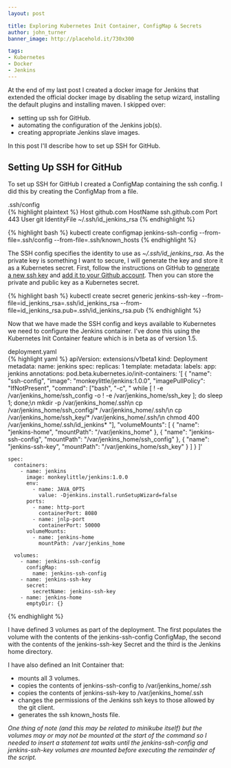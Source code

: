 ```yaml
---
layout: post

title: Exploring Kubernetes Init Container, ConfigMap & Secrets
author: john_turner
banner_image: http://placehold.it/730x300

tags:
- Kubernetes
- Docker
- Jenkins
---
```


At the end of my last post I created a docker image for Jenkins that extended the official docker image by disabling the setup wizard, installing the default plugins and installing maven.  I skipped over:

- setting up ssh for GitHub.
- automating the configuration of the Jenkins job(s).
- creating appropriate Jenkins slave images.

In this post I'll describe how to set up SSH for GitHub.

## Setting Up SSH for GitHub

To set up SSH for GitHub I created a ConfigMap containing the ssh config.  I did this by creating the ConfigMap from a file.

<div class="card mb-3">
  <div class="card-header">
    .ssh/config
  </div>
  <div class="card-block">
{% highlight plaintext %}
Host github.com
    HostName ssh.github.com
    Port 443
    User git
    IdentityFile ~/.ssh/id_jenkins_rsa
{% endhighlight %}
  </div>
</div>

{% highlight bash %}
kubectl create configmap jenkins-ssh-config --from-file=.ssh/config --from-file=.ssh/known_hosts
{% endhighlight %}

The SSH config specifies the identity to use as *~/.ssh/id_jenkins_rsa*.  As the private key is something I want to secure, I will generate the key and store it as a Kubernetes secret.  First, follow the instructions on GitHub to [generate a new ssh key](https://help.github.com/articles/generating-a-new-ssh-key-and-adding-it-to-the-ssh-agent) and [add it to your Github account](https://help.github.com/articles/adding-a-new-ssh-key-to-your-github-account).  Then you can store the private and public key as a Kubernetes secret.

{% highlight bash %}
kubectl create secret generic jenkins-ssh-key --from-file=id_jenkins_rsa=.ssh/id_jenkins_rsa --from-file=id_jenkins_rsa.pub=.ssh/id_jenkins_rsa.pub
{% endhighlight %}

Now that we have made the SSH config and keys available to Kubernetes we need to configure the Jenkins container.  I've done this using the Kubernetes Init Container feature which is in beta as of version 1.5.

<!-- more -->

<div class="card mb-3">
  <div class="card-header">
    deployment.yaml
  </div>
  <div class="card-block">
{% highlight yaml %}
apiVersion: extensions/v1beta1
kind: Deployment
metadata:
  name: jenkins
spec:
  replicas: 1
  template:
    metadata:
      labels:
        app: jenkins
      annotations:
        pod.beta.kubernetes.io/init-containers: '[
          {
            "name": "ssh-config",
            "image": "monkeylittle/jenkins:1.0.0",
            "imagePullPolicy": "IfNotPresent",
            "command": ["bash", "-c", "
              while [ ! -e /var/jenkins_home/ssh_config -o ! -e /var/jenkins_home/ssh_key ]; do sleep 1; done;\n
              mkdir -p /var/jenkins_home/.ssh\n
              cp /var/jenkins_home/ssh_config/* /var/jenkins_home/.ssh/\n
              cp /var/jenkins_home/ssh_key/* /var/jenkins_home/.ssh/\n
              chmod 400 /var/jenkins_home/.ssh/id_jenkins*
            "],
            "volumeMounts": [
              {
                "name": "jenkins-home",
                "mountPath": "/var/jenkins_home"
              },
              {
                "name": "jenkins-ssh-config",
                "mountPath": "/var/jenkins_home/ssh_config"
              },
              {
                "name": "jenkins-ssh-key",
                "mountPath": "/var/jenkins_home/ssh_key"
              }
            ]
          }
        ]'

    spec:
      containers:
        - name: jenkins
          image: monkeylittle/jenkins:1.0.0
          env:
            - name: JAVA_OPTS
              value: -Djenkins.install.runSetupWizard=false
          ports:
            - name: http-port
              containerPort: 8080
            - name: jnlp-port
              containerPort: 50000
          volumeMounts:
            - name: jenkins-home
              mountPath: /var/jenkins_home

      volumes:
        - name: jenkins-ssh-config
          configMap:
            name: jenkins-ssh-config
        - name: jenkins-ssh-key
          secret:
            secretName: jenkins-ssh-key
        - name: jenkins-home
          emptyDir: {}
{% endhighlight %}
  </div>
</div>

I have defined 3 volumes as part of the deployment.  The first populates the volume with the contents of the jenkins-ssh-config ConfigMap, the second with the contents of the jenkins-ssh-key Secret and the third is the Jenkins home directory.

I have also defined an Init Container that:

- mounts all 3 volumes.
- copies the contents of jenkins-ssh-config to /var/jenkins_home/.ssh
- copies the contents of jenkins-ssh-key to /var/jenkins_home/.ssh
- changes the permissions of the Jenkins ssh keys to those allowed by the git client.
- generates the ssh known_hosts file.

*One thing of note (and this may be related to minikube itself) but the volumes may or may not be mounted at the start of the command so I needed to insert a statement tat waits until the jenkins-ssh-config and jenkins-ssh-key volumes are mounted before executing the remainder of the script.*
